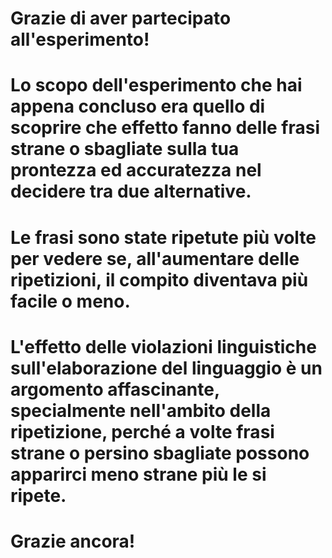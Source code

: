# Grazie di aver partecipato all'esperimento!
# Lo scopo dell'esperimento che hai appena concluso era quello di scoprire che effetto fanno delle frasi strane o sbagliate sulla tua prontezza ed accuratezza nel decidere tra due alternative.
# Le frasi sono state ripetute più volte per vedere se, all'aumentare delle ripetizioni, il compito diventava più facile o meno.
# L'effetto delle violazioni linguistiche sull'elaborazione del linguaggio è un argomento affascinante, specialmente nell'ambito della ripetizione, perché a volte frasi strane o persino sbagliate possono apparirci meno strane più le si ripete.
# Grazie ancora!
